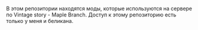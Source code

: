 В этом репозитории находятся моды, которые используются на сервере по Vintage story - Maple Branch.
Доступ к этому репозиторию есть только у меня и беликана.

